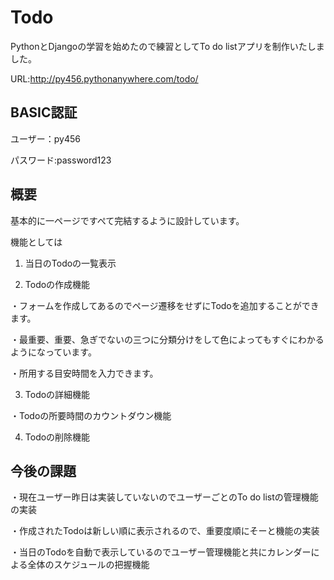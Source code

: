 # Todo

PythonとDjangoの学習を始めたので練習としてTo do listアプリを制作いたしました。

URL:http://py456.pythonanywhere.com/todo/




## BASIC認証

ユーザー：py456

パスワード:password123




## 概要
基本的に一ページですぺて完結するように設計しています。

機能としては
1. 当日のTodoの一覧表示

2. Todoの作成機能

  ・フォームを作成してあるのでページ遷移をせずにTodoを追加することができます。
  
  ・最重要、重要、急ぎでないの三つに分類分けをして色によってもすぐにわかるようになっています。
  
  ・所用する目安時間を入力できます。
  
3. Todoの詳細機能

  ・Todoの所要時間のカウントダウン機能
  
  
4. Todoの削除機能






## 今後の課題

・現在ユーザー昨日は実装していないのでユーザーごとのTo do listの管理機能の実装

・作成されたTodoは新しい順に表示されるので、重要度順にそーと機能の実装

・当日のTodoを自動で表示しているのでユーザー管理機能と共にカレンダーによる全体のスケジュールの把握機能






